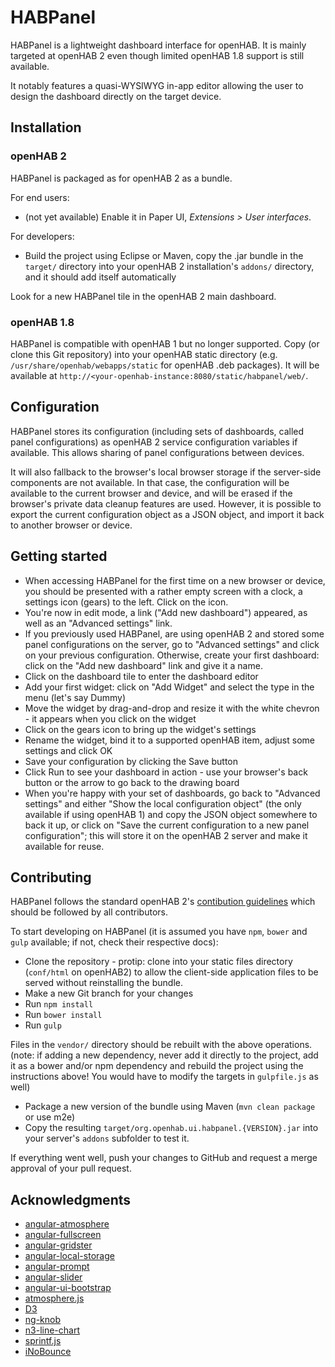 HABPanel
========

HABPanel is a lightweight dashboard interface for openHAB.
It is mainly targeted at openHAB 2 even though limited openHAB 1.8 support is still available.

It notably features a quasi-WYSIWYG in-app editor allowing the user to design the dashboard directly on the target device.

## Installation

### openHAB 2

HABPanel is packaged as for openHAB 2 as a bundle.

For end users:
- (not yet available) Enable it in Paper UI, _Extensions > User interfaces_.

For developers:
- Build the project using Eclipse or Maven, copy the .jar bundle in the ```target/``` directory into your openHAB 2 installation's ```addons/``` directory, and it should add itself automatically

Look for a new HABPanel tile in the openHAB 2 main dashboard.

### openHAB 1.8

HABPanel is compatible with openHAB 1 but no longer supported.
Copy (or clone this Git repository) into your openHAB static directory (e.g. ```/usr/share/openhab/webapps/static``` for openHAB .deb packages).
It will be available at ```http://<your-openhab-instance:8080/static/habpanel/web/```.

## Configuration

HABPanel stores its configuration (including sets of dashboards, called panel configurations) as openHAB 2 service configuration variables if available.
This allows sharing of panel configurations between devices.

It will also fallback to the browser's local browser storage if the server-side components are not available. In that case, the configuration will be available to the current browser and device, and will be erased if the browser's private data cleanup features are used.
However, it is possible to export the current configuration object as a JSON object, and import it back to another browser or device. 

## Getting started

- When accessing HABPanel for the first time on a new browser or device, you should be presented with a rather empty screen with a clock, a settings icon (gears) to the left. Click on the icon.
- You're now in edit mode, a link ("Add new dashboard") appeared, as well as an "Advanced settings" link.
- If you previously used HABPanel, are using openHAB 2 and stored some panel configurations on the server, go to "Advanced settings" and click on your previous configuration. Otherwise, create your first dashboard: click on the "Add new dashboard" link and give it a name.
- Click on the dashboard tile to enter the dashboard editor
- Add your first widget: click on "Add Widget" and select the type in the menu (let's say Dummy)
- Move the widget by drag-and-drop and resize it with the white chevron - it appears when you click on the widget
- Click on the gears icon to bring up the widget's settings
- Rename the widget, bind it to a supported openHAB item, adjust some settings and click OK
- Save your configuration by clicking the Save button
- Click Run to see your dashboard in action - use your browser's back button or the arrow to go back to the drawing board
- When you're happy with your set of dashboards, go back to "Advanced settings" and either "Show the local configuration object" (the only available if using openHAB 1) and copy the JSON object somewhere to back it up, or click on "Save the current configuration to a new panel configuration"; this will store it on the openHAB 2 server and make it available for reuse.

## Contributing

HABPanel follows the standard openHAB 2's [contibution guidelines](CONTIBUTING.md) which should be followed by all contributors.

To start developing on HABPanel (it is assumed you have ```npm```, ```bower``` and ```gulp``` available; if not, check their respective docs):

- Clone the repository - protip: clone into your static files directory (```conf/html``` on openHAB2) to allow the client-side application files to be served without reinstalling the bundle.
- Make a new Git branch for your changes
- Run ```npm install```
- Run ```bower install```
- Run ```gulp```

Files in the ```vendor/``` directory should be rebuilt with the above operations.
(note: if adding a new dependency, never add it directly to the project, add it as a bower and/or npm dependency and rebuild the project using the instructions above! You would have to modify the targets in ```gulpfile.js``` as well)

- Package a new version of the bundle using Maven (```mvn clean package``` or use m2e)
- Copy the resulting ```target/org.openhab.ui.habpanel.{VERSION}.jar``` into your server's ```addons``` subfolder to test it.

If everything went well, push your changes to GitHub and request a merge approval of your pull request.

## Acknowledgments

- [angular-atmosphere](https://github.com/spyboost/angular-atmosphere)
- [angular-fullscreen](https://github.com/fabiobiondi/angular-fullscreen)
- [angular-gridster](https://github.com/ManifestWebDesign/angular-gridster)
- [angular-local-storage](https://github.com/grevory/angular-local-storage)
- [angular-prompt](https://github.com/cgross/angular-prompt)
- [angular-slider](https://github.com/angular-slider/angularjs-slider)
- [angular-ui-bootstrap](https://github.com/angular-ui/bootstrap)
- [atmosphere.js](https://github.com/Atmosphere/atmosphere-javascript)
- [D3](https://github.com/d3/d3)
- [ng-knob](https://github.com/RadMie/ng-knob)
- [n3-line-chart](https://github.com/n3-charts/line-chart)
- [sprintf.js](https://github.com/alexei/sprintf.js)
- [iNoBounce](https://github.com/lazd/iNoBounce)



